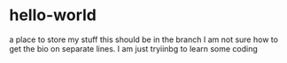 # hello-world
a place to store my stuff
this should be in the branch
I am not sure how to get the bio on separate lines. I am just tryiinbg to learn some coding
